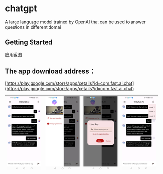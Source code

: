 # chatgpt

A large language model trained by OpenAI that can be used to answer questions in different domai

## Getting Started

应用截图

## The app download address：

[https://play.google.com/store/apps/details?id=com.fast.ai.chat](https://play.google.com/store/apps/details?id=com.fast.ai.chat)

| ![](./assets/images/1.png)	 | ![](./assets/images/2.png)	 | ![](./assets/images/3.png) | ![](./assets/images/4.png)	 | 
|-----------------------------|-----------------------------|----------------------------|-----------------------------|
